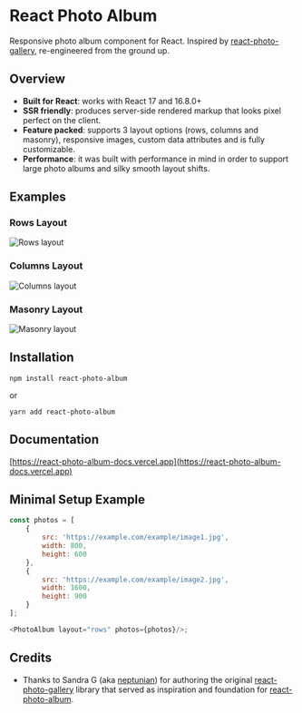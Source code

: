 # React Photo Album

Responsive photo album component for React. Inspired
by [react-photo-gallery](https://github.com/neptunian/react-photo-gallery/), re-engineered from the ground up.

## Overview

- **Built for React**: works with React 17 and 16.8.0+
- **SSR friendly**: produces server-side rendered markup that looks pixel perfect on the client.
- **Feature packed**: supports 3 layout options (rows, columns and masonry), responsive images, custom data attributes
  and is fully customizable.
- **Performance**: it was built with performance in mind in order to support large photo albums and silky smooth layout
  shifts.

## Examples

### Rows Layout

<img src="https://react-photo-album-docs.vercel.app/images/layouts/rows.png" alt="Rows layout"/>

### Columns Layout

<img src="https://react-photo-album-docs.vercel.app/images/layouts/columns.png" alt="Columns layout"/>

### Masonry Layout

<img src="https://react-photo-album-docs.vercel.app/images/layouts/masonry.png" alt="Masonry layout"/>

## Installation

```shell
npm install react-photo-album
```

or

```shell
yarn add react-photo-album
```

## Documentation

[https://react-photo-album-docs.vercel.app](https://react-photo-album-docs.vercel.app)

## Minimal Setup Example

```javascript
const photos = [
    {
        src: 'https://example.com/example/image1.jpg',
        width: 800,
        height: 600
    },
    {
        src: 'https://example.com/example/image2.jpg',
        width: 1600,
        height: 900
    }
];

<PhotoAlbum layout="rows" photos={photos}/>;
```

## Credits

- Thanks to Sandra G (aka [neptunian](https://github.com/neptunian)) for authoring the
  original [react-photo-gallery](https://github.com/neptunian/react-photo-gallery) library that served as inspiration
  and foundation for [react-photo-album](https://github.com/igordanchenko/react-photo-album).
